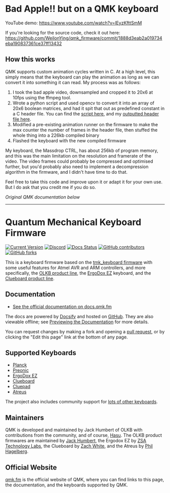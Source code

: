 # Bad Apple!! but on a QMK keyboard
YouTube demo: https://www.youtube.com/watch?v=lEyzKfttSmM

If you're looking for the source code, check it out here: https://github.com/WeilonYing/qmk_firmware/commit/1888d3eab2a019734eba190837361ce37ff13432

## How this works
QMK supports custom animation cycles written in C. At a high level, this simply means that the keyboard can play the animation as long as we can convert it into something it can read. My process was as follows:
1. I took the bad apple video, downsampled and cropped it to 20x6 at 10fps using the ffmpeg tool.
2. Wrote a python script and used opencv to convert it into an array of 20x6 boolean matrices, and had it spit that out as predefined constant in a C header file. You can find the [script here](https://github.com/WeilonYing/qmk_firmware/commit/1888d3eab2a019734eba190837361ce37ff13432#diff-1d56b7a1b91f493e1ee5b6338842634b4a5afa0b9a85893f7a65c86e3de49390), and my [outputted header file here](https://github.com/WeilonYing/qmk_firmware/commit/1888d3eab2a019734eba190837361ce37ff13432#diff-7bdc675226110936f146df04388507d46f38c02a98abc3e53b4837b164fd759d).
3. Modified a pre-existing animation runner on the firmware to make the max counter the number of frames in the header file, then stuffed the whole thing into a 226kb compiled binary
4. Flashed the keyboard with the new compiled firmware 

My keyboard, the Massdrop CTRL, has about 256kb of program memory, and this was the main limitation on the resolution and framerate of the video. The video frames could probably be compressed and optimised further, but you'd probably also need to implement a decompression algorithm in the firmware, and I didn't have time to do that.

Feel free to take this code and improve upon it or adapt it for your own use. But I do ask that you credit me if you do so.

*Original QMK documentation below*

---

# Quantum Mechanical Keyboard Firmware

[![Current Version](https://img.shields.io/github/tag/qmk/qmk_firmware.svg)](https://github.com/qmk/qmk_firmware/tags)
[![Discord](https://img.shields.io/discord/440868230475677696.svg)](https://discord.gg/Uq7gcHh)
[![Docs Status](https://img.shields.io/badge/docs-ready-orange.svg)](https://docs.qmk.fm)
[![GitHub contributors](https://img.shields.io/github/contributors/qmk/qmk_firmware.svg)](https://github.com/qmk/qmk_firmware/pulse/monthly)
[![GitHub forks](https://img.shields.io/github/forks/qmk/qmk_firmware.svg?style=social&label=Fork)](https://github.com/qmk/qmk_firmware/)

This is a keyboard firmware based on the [tmk\_keyboard firmware](https://github.com/tmk/tmk_keyboard) with some useful features for Atmel AVR and ARM controllers, and more specifically, the [OLKB product line](https://olkb.com), the [ErgoDox EZ](https://ergodox-ez.com) keyboard, and the [Clueboard product line](https://clueboard.co).

## Documentation

* [See the official documentation on docs.qmk.fm](https://docs.qmk.fm)

The docs are powered by [Docsify](https://docsify.js.org/) and hosted on [GitHub](/docs/). They are also viewable offline; see [Previewing the Documentation](https://docs.qmk.fm/#/contributing?id=previewing-the-documentation) for more details.

You can request changes by making a fork and opening a [pull request](https://github.com/qmk/qmk_firmware/pulls), or by clicking the "Edit this page" link at the bottom of any page.

## Supported Keyboards

* [Planck](/keyboards/planck/)
* [Preonic](/keyboards/preonic/)
* [ErgoDox EZ](/keyboards/ergodox_ez/)
* [Clueboard](/keyboards/clueboard/)
* [Cluepad](/keyboards/clueboard/17/)
* [Atreus](/keyboards/atreus/)

The project also includes community support for [lots of other keyboards](/keyboards/).

## Maintainers

QMK is developed and maintained by Jack Humbert of OLKB with contributions from the community, and of course, [Hasu](https://github.com/tmk). The OLKB product firmwares are maintained by [Jack Humbert](https://github.com/jackhumbert), the Ergodox EZ by [ZSA Technology Labs](https://github.com/zsa), the Clueboard by [Zach White](https://github.com/skullydazed), and the Atreus by [Phil Hagelberg](https://github.com/technomancy).

## Official Website

[qmk.fm](https://qmk.fm) is the official website of QMK, where you can find links to this page, the documentation, and the keyboards supported by QMK.
